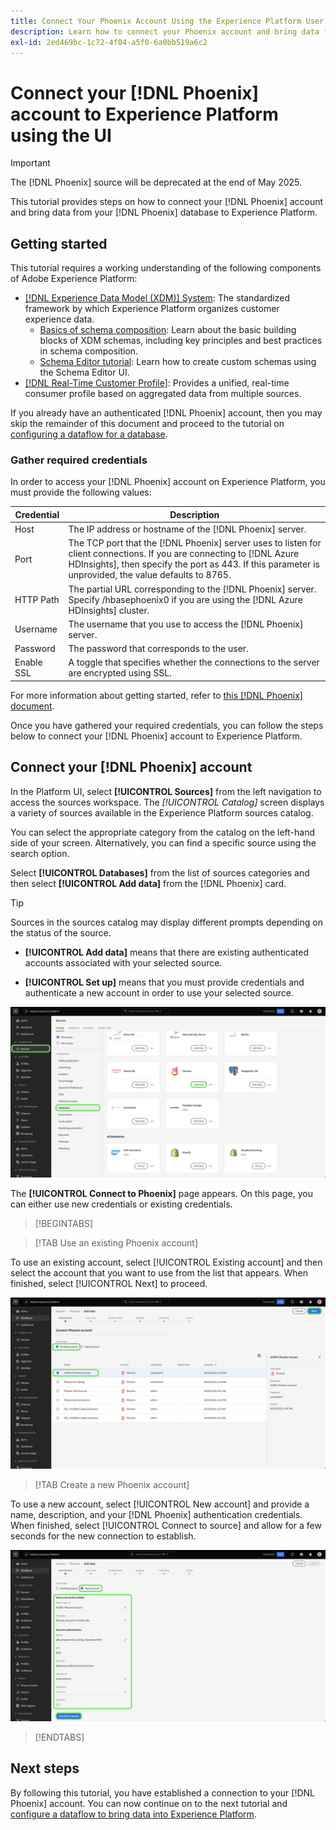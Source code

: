 ```yaml
---
title: Connect Your Phoenix Account Using the Experience Platform User Interface
description: Learn how to connect your Phoenix account and bring data from your Phoenix database to Experience Platform using the user interface.
exl-id: 2ed469bc-1c72-4f04-a5f0-6a0bb519a6c2
---
```

# Connect your [!DNL Phoenix] account to Experience Platform using the UI

>[!IMPORTANT]
>
>The [!DNL Phoenix] source will be deprecated at the end of May 2025.

This tutorial provides steps on how to connect your [!DNL Phoenix] account and bring data from your [!DNL Phoenix] database to Experience Platform.

## Getting started

This tutorial requires a working understanding of the following components of Adobe Experience Platform:

* [[!DNL Experience Data Model (XDM)] System](../../../../../xdm/home.md): The standardized framework by which Experience Platform organizes customer experience data.
    * [Basics of schema composition](../../../../../xdm/schema/composition.md): Learn about the basic building blocks of XDM schemas, including key principles and best practices in schema composition.
    * [Schema Editor tutorial](../../../../../xdm/tutorials/create-schema-ui.md): Learn how to create custom schemas using the Schema Editor UI.
* [[!DNL Real-Time Customer Profile]](../../../../../profile/home.md): Provides a unified, real-time consumer profile based on aggregated data from multiple sources.

If you already have an authenticated [!DNL Phoenix] account, then you may skip the remainder of this document and proceed to the tutorial on [configuring a dataflow for a database](../../dataflow/databases.md).

### Gather required credentials

In order to access your [!DNL Phoenix] account on Experience Platform, you must provide the following values:

| Credential | Description |
| --- | --- |
| Host | The IP address or hostname of the [!DNL Phoenix] server. |
| Port | The TCP port that the [!DNL Phoenix] server uses to listen for client connections. If you are connecting to [!DNL Azure HDInsights], then specify the port as 443. If this parameter is unprovided, the value defaults to 8765. |
| HTTP Path | The partial URL corresponding to the [!DNL Phoenix] server. Specify /hbasephoenix0 if you are using the [!DNL Azure HDInsights] cluster. |
| Username | The username that you use to access the [!DNL Phoenix] server. |
| Password | The password that corresponds to the user. |
| Enable SSL | A toggle that specifies whether the connections to the server are encrypted using SSL. |

For more information about getting started, refer to [this [!DNL Phoenix] document](https://python-phoenixdb.readthedocs.io/en/latest/api.html).

Once you have gathered your required credentials, you can follow the steps below to connect your [!DNL Phoenix] account to Experience Platform.

## Connect your [!DNL Phoenix] account

In the Platform UI, select **[!UICONTROL Sources]** from the left navigation to access the sources workspace. The *[!UICONTROL Catalog]* screen displays a variety of sources available in the Experience Platform sources catalog.

You can select the appropriate category from the catalog on the left-hand side of your screen. Alternatively, you can find a specific source using the search option.

Select **[!UICONTROL Databases]** from the list of sources categories and then select **[!UICONTROL Add data]** from the [!DNL Phoenix] card.

>[!TIP]
>
>Sources in the sources catalog may display different prompts depending on the status of the source.
> 
>* **[!UICONTROL Add data]** means that there are existing authenticated accounts associated with your selected source. 
>
>* **[!UICONTROL Set up]** means that you must provide credentials and authenticate a new account in order to use your selected source.

![The sources catalog on the Experience Platform UI with the Phoenix source card selected.](../../../../images/tutorials/create/phoenix/catalog.png)

The **[!UICONTROL Connect to Phoenix]** page appears. On this page, you can either use new credentials or existing credentials.

>[!BEGINTABS]

>[!TAB Use an existing Phoenix account]

To use an existing account, select [!UICONTROL Existing account] and then select the account that you want to use from the list that appears. When finished, select [!UICONTROL Next] to proceed.

![A list of authenticated Phoenix database accounts that already exist in your organization.](../../../../images/tutorials/create/phoenix/existing.png)

>[!TAB Create a new Phoenix account]

To use a new account, select [!UICONTROL New account] and provide a name, description, and your [!DNL Phoenix] authentication credentials. When finished, select [!UICONTROL Connect to source] and allow for a few seconds for the new connection to establish.

![The new account interface where you can provide authentication credentials and create a Phoenix account.](../../../../images/tutorials/create/phoenix/new.png)

>[!ENDTABS]

## Next steps

By following this tutorial, you have established a connection to your [!DNL Phoenix] account. You can now continue on to the next tutorial and [configure a dataflow to bring data into Experience Platform](../../dataflow/databases.md).
